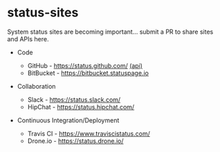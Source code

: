 # status-sites

System status sites are becoming important... submit a PR to share sites and APIs here.

* Code
    * GitHub - https://status.github.com/ [(api)](https://status.github.com/api)
    * BitBucket - https://bitbucket.statuspage.io

* Collaboration
    * Slack - https://status.slack.com/
    * HipChat - https://status.hipchat.com/

* Continuous Integration/Deployment
    * Travis CI - https://www.traviscistatus.com/
    * Drone.io - https://status.drone.io/
